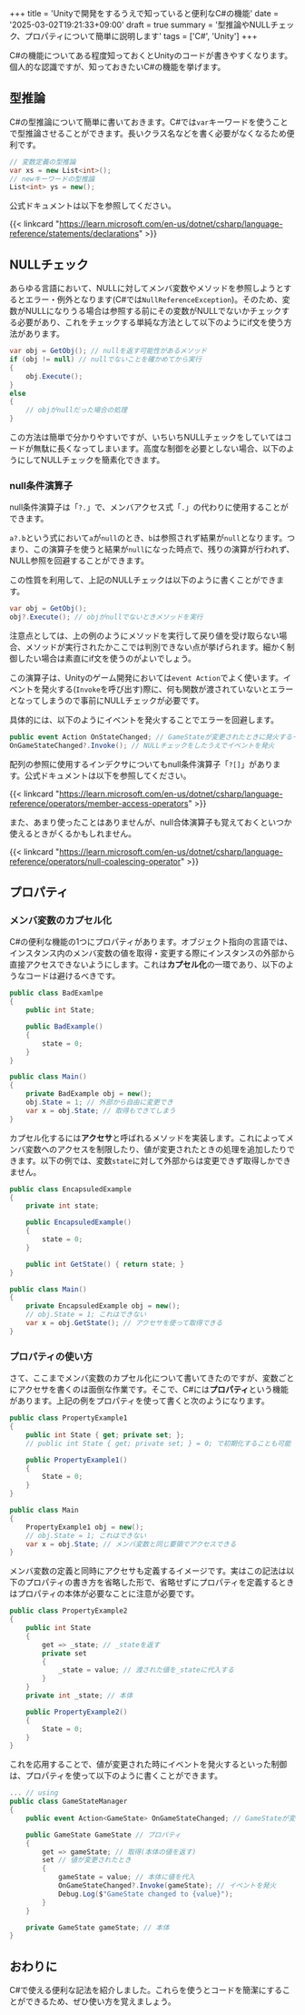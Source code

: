 +++
title = 'Unityで開発をするうえで知っていると便利なC#の機能'
date = '2025-03-02T19:21:33+09:00'
draft = true
summary = '型推論やNULLチェック、プロパティについて簡単に説明します'
tags = ['C#', 'Unity']
+++

C#の機能についてある程度知っておくとUnityのコードが書きやすくなります。個人的な認識ですが、知っておきたいC#の機能を挙げます。

## 型推論
C#の型推論について簡単に書いておきます。C#では`var`キーワードを使うことで型推論させることができます。長いクラス名などを書く必要がなくなるため便利です。

```c# {name="型推論の例"}
// 変数定義の型推論
var xs = new List<int>();
// newキーワードの型推論
List<int> ys = new();
```

公式ドキュメントは以下を参照してください。

{{< linkcard "https://learn.microsoft.com/en-us/dotnet/csharp/language-reference/statements/declarations" >}}

## NULLチェック
あらゆる言語において、NULLに対してメンバ変数やメソッドを参照しようとするとエラー・例外となります(C#では`NullReferenceException`)。そのため、変数がNULLになりうる場合は参照する前にその変数がNULLでないかチェックする必要があり、これをチェックする単純な方法として以下のようにif文を使う方法があります。

```c# {name="if文を用いたNullチェック"}
var obj = GetObj(); // nullを返す可能性があるメソッド
if (obj != null) // nullでないことを確かめてから実行
{
    obj.Execute(); 
}
else
{
    // objがnullだった場合の処理
}
```

この方法は簡単で分かりやすいですが、いちいちNULLチェックをしていてはコードが無駄に長くなってしまいます。高度な制御を必要としない場合、以下のようにしてNULLチェックを簡素化できます。

### null条件演算子
null条件演算子は「`?.`」で、メンバアクセス式「`.`」の代わりに使用することができます。


`a?.b`という式において`a`が`null`のとき、`b`は参照されず結果が`null`となります。つまり、この演算子を使うと結果が`null`になった時点で、残りの演算が行われず、NULL参照を回避することができます。

この性質を利用して、上記のNULLチェックは以下のように書くことができます。

```c# {name="null条件演算子を使った例"}
var obj = GetObj();
obj?.Execute(); // objがnullでないときメソッドを実行
```

注意点としては、上の例のようにメソッドを実行して戻り値を受け取らない場合、メソッドが実行されたかここでは判別できない点が挙げられます。細かく制御したい場合は素直にif文を使うのがよいでしょう。

この演算子は、Unityのゲーム開発においては`event Action`でよく使います。イベントを発火する(`Invoke`を呼び出す)際に、何も関数が渡されていないとエラーとなってしまうので事前にNULLチェックが必要です。

具体的には、以下のようにイベントを発火することでエラーを回避します。

```c# {name="NULLチェックをしてイベント発火する例"}
public event Action OnStateChanged; // GameStateが変更されたときに発火するイベント
OnGameStateChanged?.Invoke(); // NULLチェックをしたうえでイベントを発火
```

配列の参照に使用するインデクサについてもnull条件演算子「`?[]`」があります。公式ドキュメントは以下を参照してください。

{{< linkcard "https://learn.microsoft.com/en-us/dotnet/csharp/language-reference/operators/member-access-operators" >}}

また、あまり使ったことはありませんが、null合体演算子も覚えておくといつか使えるときがくるかもしれません。

{{< linkcard "https://learn.microsoft.com/en-us/dotnet/csharp/language-reference/operators/null-coalescing-operator" >}}

## プロパティ

### メンバ変数のカプセル化
C#の便利な機能の1つにプロパティがあります。オブジェクト指向の言語では、インスタンス内のメンバ変数の値を取得・変更する際にインスタンスの外部から直接アクセスできないようにします。これは**カプセル化**の一環であり、以下のようなコードは避けるべきです。

```c# {name="避けるべきコード"}
public class BadExamlpe
{
    public int State;

    public BadExample()
    {
        state = 0;
    }
}

public class Main()
{
    private BadExample obj = new();
    obj.State = 1; // 外部から自由に変更でき
    var x = obj.State; // 取得もできてしまう
}
```

カプセル化するには**アクセサ**と呼ばれるメソッドを実装します。これによってメンバ変数へのアクセスを制限したり、値が変更されたときの処理を追加したりできます。以下の例では、変数`state`に対して外部からは変更できず取得しかできません。

```c# {name="カプセル化したコード"}
public class EncapsuledExample
{
    private int state;

    public EncapsuledExample()
    {
        state = 0;
    }

    public int GetState() { return state; }
}

public class Main()
{
    private EncapsuledExample obj = new();
    // obj.State = 1; これはできない
    var x = obj.GetState(); // アクセサを使って取得できる
}
```

### プロパティの使い方
さて、ここまでメンバ変数のカプセル化について書いてきたのですが、変数ごとにアクセサを書くのは面倒な作業です。そこで、C#には**プロパティ**という機能があります。上記の例をプロパティを使って書くと次のようになります。

```c# {name="プロパティを使ったコード"}
public class PropertyExample1
{
    public int State { get; private set; };
    // public int State { get; private set; } = 0; で初期化することも可能

    public PropertyExample1()
    {
        State = 0;
    }
}

public class Main
{
    PropertyExample1 obj = new();
    // obj.State = 1; これはできない
    var x = obj.State; // メンバ変数と同じ要領でアクセスできる
}
```

メンバ変数の定義と同時にアクセサも定義するイメージです。実はこの記法は以下のプロパティの書き方を省略した形で、省略せずにプロパティを定義するときはプロパティの本体が必要なことに注意が必要です。

```c# {name="省略しない記法"}
public class PropertyExample2
{
    public int State
    {
        get => _state; // _stateを返す
        private set
        {
            _state = value; // 渡された値を_stateに代入する
        }
    }
    private int _state; // 本体

    public PropertyExample2()
    {
        State = 0;
    }
}
```

これを応用することで、値が変更された時にイベントを発火するといった制御は、プロパティを使って以下のように書くことができます。
```c# {name="値が変更されたときにイベントを発火する"}
... // using
public class GameStateManager
{
    public event Action<GameState> OnGameStateChanged; // GameStateが変更されたときに発火するイベント

    public GameState GameState // プロパティ
    {
        get => gameState; // 取得(本体の値を返す)
        set // 値が変更されたとき
        {
            gameState = value; // 本体に値を代入
            OnGameStateChanged?.Invoke(gameState); // イベントを発火
            Debug.Log($"GameState changed to {value}");
        }
    }

    private GameState gameState; // 本体
}
```

## おわりに
C#で使える便利な記法を紹介しました。これらを使うとコードを簡潔にすることができるため、ぜひ使い方を覚えましょう。
